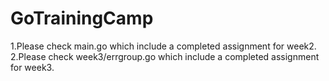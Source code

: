 # GoTrainingCamp

1.Please check main.go which include a completed assignment for week2.<br/>
2.Please check week3/errgroup.go which include a completed assignment for week3.
